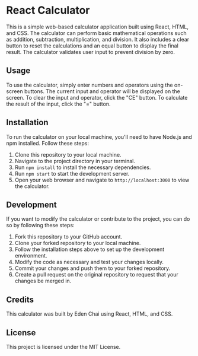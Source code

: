 # React Calculator

This is a simple web-based calculator application built using React, HTML, and CSS. The calculator can perform basic mathematical operations such as addition, subtraction, multiplication, and division. It also includes a clear button to reset the calculations and an equal button to display the final result. The calculator validates user input to prevent division by zero.

## Usage

To use the calculator, simply enter numbers and operators using the on-screen buttons. The current input and operator will be displayed on the screen. To clear the input and operator, click the "CE" button. To calculate the result of the input, click the "=" button.

## Installation

To run the calculator on your local machine, you'll need to have Node.js and npm installed. Follow these steps:

1. Clone this repository to your local machine.
2. Navigate to the project directory in your terminal.
3. Run `npm install` to install the necessary dependencies.
4. Run `npm start` to start the development server.
5. Open your web browser and navigate to `http://localhost:3000` to view the calculator.

## Development

If you want to modify the calculator or contribute to the project, you can do so by following these steps:

1. Fork this repository to your GitHub account.
2. Clone your forked repository to your local machine.
3. Follow the installation steps above to set up the development environment.
4. Modify the code as necessary and test your changes locally.
5. Commit your changes and push them to your forked repository.
6. Create a pull request on the original repository to request that your changes be merged in.

## Credits

This calculator was built by Eden Chai using React, HTML, and CSS. 

## License

This project is licensed under the MIT License.